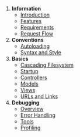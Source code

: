 1. **Information**
   * [Introduction](index)
   * [Features](features)
   * [Requirements](requirements)
   * [Request Flow](flow)
2. **Conventions**
   * [Autoloading](conventions.autoloading)
   * [Syntax and Style](conventions.syntax)
3. **Basics**
   * [Cascading Filesystem](general.filesystem)
   * [Startup](general.startup)
   * [Controllers](general.controllers)
   * [Models](general.models)
   * [Views](general.views)
   * [URLs and Links](general.urls)
4. **Debugging**
   * [Overview](debugging.overview)
   * [Error Handling](debugging.errors)
   * [Tools](debugging.tools)
   * [Profiling](debugging.profiling)
